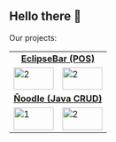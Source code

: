 ## Hello there 👋

Our projects:

<table>
  <tr>
    <td colspan="2" align="center">
      <a href="https://github.com/iron-bit/EclipseBar">
        <b>EclipseBar (POS)</b>
      </a>
    </td>
  </tr>
  <tr>
    <td><img src="https://github.com/user-attachments/assets/c985a9a9-3755-4d2d-a2fa-396a122526c4" alt="2" style="width: 100%;aspect-ratio:16/9""></td>
    <td><img src="https://github.com/user-attachments/assets/9c789402-66fd-4b4d-be39-398f5c5904b8" alt="2" style="width: 100%;aspect-ratio:16/9""></td>
  </tr>

  <tr>
    <td colspan="2" align="center">
      <a href="https://github.com/iron-bit/CRUD_java">
        <b>Ñoodle (Java CRUD)</b>
      </a>
    </td>
  </tr>
  
  <tr>
    <td> <img src="https://github.com/user-attachments/assets/bff23aab-0b6d-4f68-9ce2-425b45fcc1e6"  alt="1" style="width: 100%;aspect-ratio:16/9" ></td>
    <td> <img src="https://github.com/user-attachments/assets/e9212afe-6824-4b28-96d5-e846d56cca8a" alt="2" style="width: 100%;aspect-ratio:16/9""></td>
   </tr> 
</table>
